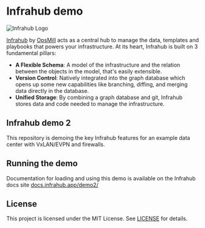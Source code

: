 # Infrahub demo

<!-- markdownlint-disable -->
![Infrahub Logo](https://assets-global.website-files.com/657aff4a26dd8afbab24944b/657b0e0678f7fd35ce130776_Logo%20INFRAHUB.svg)
<!-- markdownlint-restore -->

[Infrahub](https://github.com/opsmill/infrahub) by [OpsMill](https://opsmill.com) acts as a central hub to manage the data, templates and playbooks that powers your infrastructure. At its heart, Infrahub is built on 3 fundamental pillars:

- **A Flexible Schema**: A model of the infrastructure and the relation between the objects in the model, that's easily extensible.
- **Version Control**: Natively integrated into the graph database which opens up some new capabilities like branching, diffing, and merging data directly in the database.
- **Unified Storage**: By combining a graph database and git, Infrahub stores data and code needed to manage the infrastructure.

## Infrahub demo 2

This repository is demoing the key Infrahub features for an example data center with VxLAN/EVPN and firewalls.

## Running the demo

Documentation for loading and using this demo is available on the Infrahub docs site [docs.infrahub.app/demo2/](https://docs.infrahub.app/demo2/)

## License

This project is licensed under the MIT License. See [LICENSE](LICENSE) for details.
